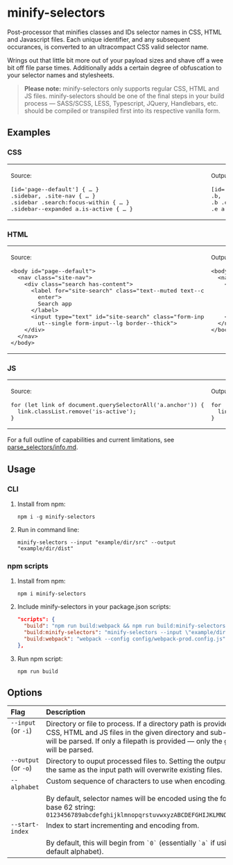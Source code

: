 # minify-selectors

Post-processor that minifies classes and IDs selector names in CSS, HTML and Javascript files. Each unique identifier, and any subsequent occurances, is converted to an ultracompact CSS valid selector name.

Wrings out that little bit more out of your payload sizes and shave off a wee bit off file parse times. Additionally adds a certain degree of obfuscation to your selector names and stylesheets.

> **Please note:**
minify-selectors only supports regular CSS, HTML and JS files. minify-selectors should be one of the final steps in your build process — SASS/SCSS, LESS, Typescript, JQuery, Handlebars, etc. should be compiled or transpiled first into its respective vanilla form.



## Examples

### CSS

<table>
<tr><td><p><sub>Source:</sub></p>
<pre lang="scss">
[id='page--default'] { … }                               ‎
.sidebar, .site-nav { … }
.sidebar .search:focus-within { … }
.sidebar--expanded a.is-active { … }
</pre>
</td><td><p><sub>Output:</sub></p>
<pre lang="scss">
[id='a'], { … }                                          ‎
.b, .c { … }
.b .d:focus-within { … }
.e a.f { … }
</pre>
</td></tr>
</table>


### HTML

<table>
<tr><td><p><sub>Source:</sub></p>
<pre lang="html">
&lt;body id="page--default">
  &lt;nav class="site-nav">
    &lt;div class="search has-content">
      &lt;label for="site-search" class="text--muted text--c
        enter">
        Search app
      &lt;/label>
      &lt;input type="text" id="site-search" class="form-inp
        ut--single form-input--lg border--thick">
    &lt;/div>
  &lt;/nav>
&lt;/body>
</pre>
</td><td valign="top"><p><sub>Output:</sub></p>
<pre lang="html">
&lt;body id="a">                                            ‎
  &lt;nav class="c">
    &lt;div class="d a1">
      &lt;label for="y" class="F j">
        Search app
      &lt;/label>
      &lt;input type="text" id="y" class="A9 t Av">
    &lt;/div>
  &lt;/nav>
&lt;/body>
</pre>
</td></tr>
</table>


### JS

<table>
<tr><td><p><sub>Source:</sub></p>
<pre lang="js">
for (let link of document.querySelectorAll('a.anchor')) {‎
  link.classList.remove('is-active');
}
</pre>
</td><td><p><sub>Output:</sub></p>
<pre lang="js">
for (let link of document.querySelectorAll('a.Bd')) {    ‎
  link.classList.remove('f');
}
</pre>
</td></tr>
</table>

For a full outline of capabilities and current limitations, see [parse_selectors/info.md](crates/parse_selectors/info.md).


## Usage

### CLI

1. Install from npm:
	```shell
	npm i -g minify-selectors
	```

2. Run in command line:
	```shell
	minify-selectors --input "example/dir/src" --output "example/dir/dist"
	```

### npm scripts

1. Install from npm:
	```shell
	npm i minify-selectors
	```

2. Include minify-selectors in your package.json scripts:
	```json
	"scripts": {
	  "build": "npm run build:webpack && npm run build:minify-selectors",
	  "build:minify-selectors": "minify-selectors --input \"example/dir/src/\" --output \"example/dir/dist/\"",
	  "build:webpack": "webpack --config config/webpack-prod.config.js"
	},
	```

2. Run npm script:
	```shell
	npm run build
	```


## Options

<table>
	<thead>
		<tr>
			<th align="left" width="165">Flag</th>
			<th align="left">Description</th>
		</tr>
	</thead>
	<tbody>
		<tr>
			<td valign="top">
				<code lang="shell">--input</code> (or <code lang="shell">-i</code>)
			</td>
			<td>
				Directory or file to process. If a directory path is provided — any CSS, HTML and JS files in the given directory and sub-directories will be parsed. If only a filepath is provided — only the given file will be parsed.
			</td>
		</tr>
		<tr>
			<td valign="top">
				<code lang="shell">--output</code> (or <code lang="shell">-o</code>)
			</td>
			<td>
				Directory to ouput processed files to. Setting the output path to be the same as the input path will overwrite existing files.
			</td>
		</tr>
		<tr>
			<td valign="top">
				<code lang="shell">--alphabet</code>
			</td>
			<td>
				Custom sequence of characters to use when encoding. <br><br>By default, selector names will be encoded using the following base 62 string: <code>0123456789abcdefghijklmnopqrstuvwxyzABCDEFGHIJKLMNOPQRSTUVWXYZ</code>
			</td>
		</tr>
		<tr>
			<td valign="top">
				<code lang="shell">--start-index</code>
			</td>
			<td>
				Index to start incrementing and encoding from. <br><br>By default, this will begin from <code>`0`</code> (essentially <code>`a`</code> if using the default alphabet).
			</td>
		</tr>
	</tbody>
</table>
